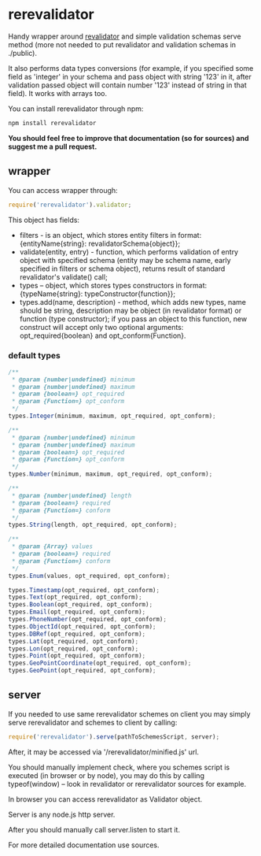 # rerevalidator

Handy wrapper around [revalidator](https://github.com/flatiron/revalidator) and
simple validation schemas serve method (more not needed to put revalidator and
validation schemas in ./public).

It also performs data types conversions (for example, if you specified some
field as 'integer' in your schema and pass object with string '123' in it, after
validation passed object will contain number '123' instead of string in that
field). It works with arrays too.

You can install rerevalidator through npm:
```sh
npm install rerevalidator
```

**You should feel free to improve that documentation (so for sources) and suggest
me a pull request.**

## wrapper

You can access wrapper through:
```javascript
require('rerevalidator').validator;
```

This object has fields:
* filters - is an object, which stores entity filters in format:
{entityName{string}: revalidatorSchema{object}};
* validate(entity, entry) - function, which performs validation of entry object
with specified schema (entity may be schema name, early specified in filters or
schema object), returns result of standard revalidator's validate() call;
* types – object, which stores types constructors in format:
{typeName{string}: typeConstructor{function}};
* types.add(name, description) - method, which adds new types, name should be
string, description may be object (in revalidator format) or function (type
constructor); if you pass an object to this function, new construct will accept
only two optional arguments: opt_required{boolean} and opt_conform{Function}.

### default types

```javascript
/**
 * @param {number|undefined} minimum
 * @param {number|undefined} maximum
 * @param {boolean=} opt_required
 * @param {Function=} opt_conform
 */
types.Integer(minimum, maximum, opt_required, opt_conform);

/**
 * @param {number|undefined} minimum
 * @param {number|undefined} maximum
 * @param {boolean=} opt_required
 * @param {Function=} opt_conform
 */
types.Number(minimum, maximum, opt_required, opt_conform);

/**
 * @param {number|undefined} length
 * @param {boolean=} required
 * @param {Function=} conform
 */
types.String(length, opt_required, opt_conform);

/**
 * @param {Array} values
 * @param {boolean=} required
 * @param {Function=} conform
 */
types.Enum(values, opt_required, opt_conform);

types.Timestamp(opt_required, opt_conform);
types.Text(opt_required, opt_conform);
types.Boolean(opt_required, opt_conform);
types.Email(opt_required, opt_conform);
types.PhoneNumber(opt_required, opt_conform);
types.ObjectId(opt_required, opt_conform);
types.DBRef(opt_required, opt_conform);
types.Lat(opt_required, opt_conform);
types.Lon(opt_required, opt_conform);
types.Point(opt_required, opt_conform);
types.GeoPointCoordinate(opt_required, opt_conform);
types.GeoPoint(opt_required, opt_conform);
```

## server

If you needed to use same rerevalidator schemes on client you may simply
serve rerevalidator and schemes to client by calling:
```javascript
require('rerevalidator').serve(pathToSchemesScript, server);
```

After, it may be accessed via '/rerevalidator/minified.js' url.

You should manually implement check, where you schemes script is executed (in
browser or by node), you may do this by calling typeof(window) – look in
revalidator or rerevalidator sources for example.

In browser you can access rerevalidator as Validator object.

Server is any node.js http server.

After you should manually call server.listen to start it.

For more detailed documentation use sources.

